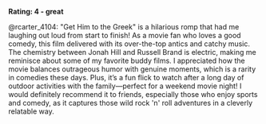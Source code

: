 **Rating: 4 - great**

@rcarter_4104: "Get Him to the Greek" is a hilarious romp that had me laughing out loud from start to finish! As a movie fan who loves a good comedy, this film delivered with its over-the-top antics and catchy music. The chemistry between Jonah Hill and Russell Brand is electric, making me reminisce about some of my favorite buddy films. I appreciated how the movie balances outrageous humor with genuine moments, which is a rarity in comedies these days. Plus, it’s a fun flick to watch after a long day of outdoor activities with the family—perfect for a weekend movie night! I would definitely recommend it to friends, especially those who enjoy sports and comedy, as it captures those wild rock 'n' roll adventures in a cleverly relatable way.